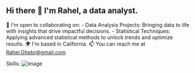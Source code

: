 ## Hi there 👋 I'm Rahel, a data analyst.

🤝  I'm open to collaborating on:
    - Data Analysis Projects: Bringing data to life with insights that drive impactful decisions.
    - Statistical Techniques: Applying advanced statistical methods to unlock trends and optimize results.
🌍  I'm based in California.
📫 You can reach me at Rahel.Ghebr@gmail.com

Skills:
![image](https://github.com/user-attachments/assets/fd0b6e43-c534-4571-9fc5-6e15430703b4)


